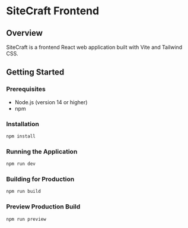 # SiteCraft Frontend

## Overview

SiteCraft is a frontend React web application built with Vite and Tailwind CSS.

## Getting Started

### Prerequisites

- Node.js (version 14 or higher)
- npm

### Installation

```sh
npm install
```

### Running the Application

```sh
npm run dev
```

### Building for Production

```sh
npm run build
```

### Preview Production Build

```sh
npm run preview
```
